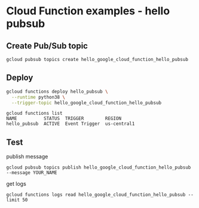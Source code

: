 # Cloud Function examples - hello pubsub

## Create Pub/Sub topic

```
gcloud pubsub topics create hello_google_cloud_function_hello_pubsub
```

## Deploy

```sh
gcloud functions deploy hello_pubsub \
  --runtime python38 \
  --trigger-topic hello_google_cloud_function_hello_pubsub
```

```
gcloud functions list
NAME          STATUS  TRIGGER        REGION
hello_pubsub  ACTIVE  Event Trigger  us-central1
```

## Test

publish message

```
gcloud pubsub topics publish hello_google_cloud_function_hello_pubsub --message YOUR_NAME
```

get logs

```
gcloud functions logs read hello_google_cloud_function_hello_pubsub --limit 50
```
